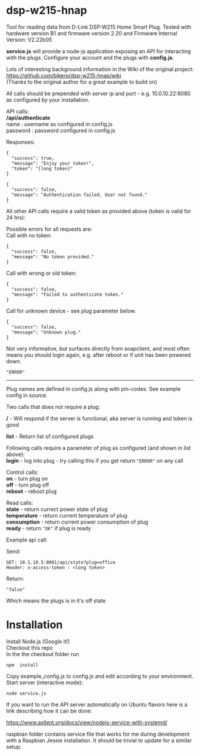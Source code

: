 dsp-w215-hnap
===============
Tool for reading data from D-Link DSP-W215 Home Smart Plug.
Tested with hardware version B1 and firmware version 2.20
and Firmware Internal Version: V2.22b05

<b>service.js</b> will provide a node-js application exposing an API for interacting with the plugs.
Configure your account and the plugs with <b>config.js</b>.

Lots of interesting background information in the Wiki of the original project:  
https://github.com/bikerp/dsp-w215-hnap/wiki  
(Thanks to the original author for a great example to build on)

All calls should be prepended with server ip and port - e.g. 10.0.10.22:8080 as configured by your installation.

API calls:  
**/api/authenticate**  
name : username as configured in config.js  
password : password configured in config.js  

Responses:  
```
{
  "success": true,
  "message": "Enjoy your token!",
  "token": "[long token]"
}
``` 

```
{  
  "success": false,  
  "message": "Authentication failed. User not found."  
}
```
All other API calls require a valid token as provided above (token is valid for 24 hrs):  

Possible errors for all requests are:  
Call with no token:  
```
{
  "success": false,
  "message": "No token provided."
}
```

Call with wrong or old token:
```
{
  "success": false,
  "message": "Failed to authenticate token."
}
```

Call for unknown device - see plug parameter below.
```
{
  "success": false,
  "message": "Unknown plug."
}
```

Not very informative, but surfaces directly from soapclient, and most often means you should login
again, e.g. after reboot or if unit has been powered down.  
```
"ERROR"
```

------------------------------------------------------------------------

Plug names are defined in config.js along with pin-codes. See example config in source.

Two calls that does not require a plug:

**/**  - Will respond if the server is functional, aka server is running and token is good

**list** - Return list of configured plugs

Following calls require a parameter of plug as configured (and shown in list above):  
**login** - log into plug - try calling this if you get return `"ERROR"` on any call

Control calls:  
**on** - turn plug on  
**off** - turn plug off  
**reboot** - reboot plug  

Read calls:  
**state** - return currect power state of plug  
**temperature** - return current temperature of plug  
**consumption** - return current power consumption of plug  
**ready** - return `"OK"` if plug is ready 

Example api call:

Send:  
```
GET: 10.1.10.5:8081/api/state?plug=office
Header: x-access-token : <long token>
```
Return:
```
"false"
```

Which means the plugs is in it's off state

Installation
===============

Install Node.js (Google it!)  
Checkout this repo   
In the the checkout folder run  
```
npm  install
```
Copy example_config.js to config.js and edit according to your environment.  
Start server (interactive mode):  
```
node service.js
```

If you want to run the API server automatically on Ubuntu flavors here is a link describing how it can be done:  

https://www.axllent.org/docs/view/nodejs-service-with-systemd/  

raspbian folder contains service file that works for me during development with a Raspbian Jessie installation. It should be trivial to update for a similar setup.

